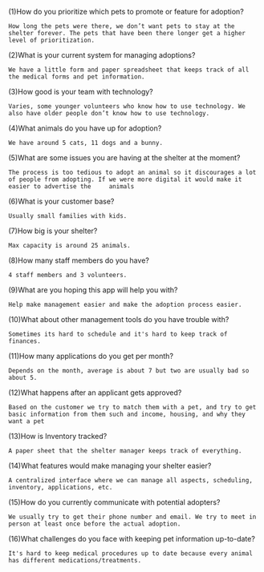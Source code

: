 (1)How do you prioritize which pets to promote or feature for adoption?

    How long the pets were there, we don’t want pets to stay at the shelter forever. The pets that have been there longer get a higher level of prioritization. 

(2)What is your current system for managing adoptions?

    We have a little form and paper spreadsheet that keeps track of all the medical forms and pet information. 

(3)How good is your team with technology?

    Varies, some younger volunteers who know how to use technology. We also have older people don’t know how to use technology. 

(4)What animals do you have up for adoption?

    We have around 5 cats, 11 dogs and a bunny. 

(5)What are some issues you are having at the shelter at the moment?

    The process is too tedious to adopt an animal so it discourages a lot of people from adopting. If we were more digital it would make it easier to advertise the     animals

(6)What is your customer base?

    Usually small families with kids. 

(7)How big is your shelter?

    Max capacity is around 25 animals. 

(8)How many staff members do you have?

    4 staff members and 3 volunteers.

(9)What are you hoping this app will help you with?

    Help make management easier and make the adoption process easier. 

(10)What about other management tools do you have trouble with?

    Sometimes its hard to schedule and it's hard to keep track of finances. 

(11)How many applications do you get per month?

    Depends on the month, average is about 7 but two are usually bad so about 5. 

(12)What happens after an applicant gets approved?

    Based on the customer we try to match them with a pet, and try to get basic information from them such and income, housing, and why they want a pet

(13)How is Inventory tracked?

    A paper sheet that the shelter manager keeps track of everything. 

(14)What features would make managing your shelter easier?

    A centralized interface where we can manage all aspects, scheduling, inventory, applications, etc. 

(15)How do you currently communicate with potential adopters?

    We usually try to get their phone number and email. We try to meet in person at least once before the actual adoption. 

(16)What challenges do you face with keeping pet information up-to-date?

    It's hard to keep medical procedures up to date because every animal has different medications/treatments. 
